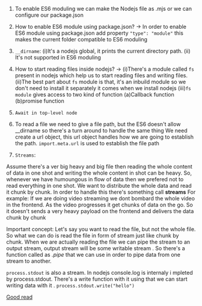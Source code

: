 1. To enable ES6 moduling we can make the Nodejs file as .mjs or we can configure our package.json
2. How to enable ES6 module using package.json?
-> In order to enable ES6 module using package.json add property `"type": "module"` this makes the current folder compatible to ES6 moduling
3. `__dirname`:  (i)It's a nodejs global, it prints the current directory path.
(ii) It's not supported in ES6 moduling 
4. How to start reading files inside nodejs?
-> (i)There's a module called `fs` present in nodejs which help us to start reading files and writing files.
(ii)The best part about `fs` module is that, it's an inbuild module so we don't need to install it separately it comes when we install nodejs
(iii)`fs module` gives access to two kind of function
 (a)Callback function (b)promise function 

5. `Await in top-level node`

6. To read a file we need to give a file path, but the ES6 doesn't allow __dirname so there's a turn around to handle the same thing
We need create a url object, this url object handles how we are going to establish the path.
`import.meta.url` is used to establish the file path

7. `Streams`: 

Assume there's a ver big heavy and big file then reading the whole content of data in one shot and writing the whole content in shot can be heavy. So, whenever we have humoungous in flow of data  then we prefered not to read everything in one shot. We want to distribute the whole data and read it chunk by chunk.
In order to handle this there's something call **streams**
For example: If we are doing video streaming we dont bombard the whole video in the frontend. As the video progresses it get chunks of data on the go. So it doesn't sends a very heavy payload on the frontend and delivers the data chunk by chunk

Important concept:
Let's say you want to read the file, but not the whole file. So what we can do is read the file in form of stream just like chunk by chunk. When we are actually reading the file we can pipe the stream to an output stream, output stream will be some writable stream . So there's a function called as *.pipe* that we can use in order to pipe data from one stream to another.

`process.stdout` is also a stream. In nodejs console.log is internaly i mpleted by process.stdout. There's a write function with it using that we can start writing data with it .
`process.stdout.write("hello")`

[Good read](https://medium.com/litslink/node-js-video-streaming-and-segmentation-in-examples-a1f094dbe8ef)
